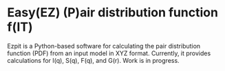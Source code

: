 Easy(EZ) (P)air distribution function f(IT)
===========================================

Ezpit is a Python-based software for calculating the pair distribution function (PDF) from an input model in XYZ format. Currently, it provides calculations for I(q), S(q), F(q), and G(r). Work is in progress.
